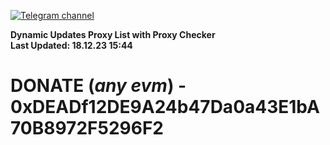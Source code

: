[![Telegram channel](https://img.shields.io/endpoint?url=https://runkit.io/damiankrawczyk/telegram-badge/branches/master?url=https://t.me/n4z4v0d)](https://t.me/n4z4v0d) 

**Dynamic Updates Proxy List with Proxy Checker**  
**Last Updated: 18.12.23 15:44**

# DONATE (_any evm_) - 0xDEADf12DE9A24b47Da0a43E1bA70B8972F5296F2
